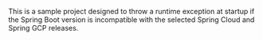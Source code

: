 This is a sample project designed to throw a runtime exception at startup if the Spring Boot version is incompatible with the selected Spring Cloud and Spring GCP releases.
